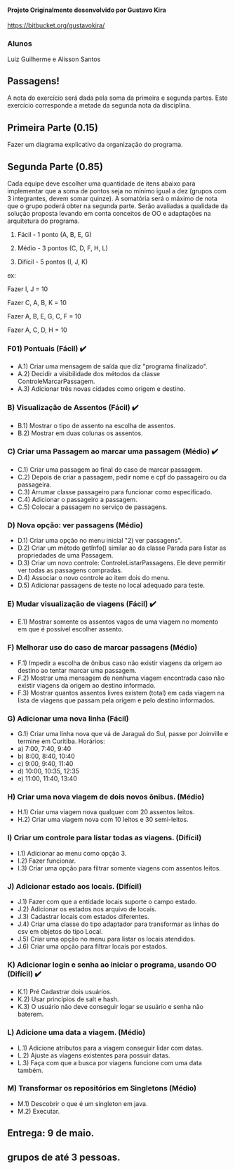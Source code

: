 #### Projeto Originalmente desenvolvido por Gustavo Kira
https://bitbucket.org/gustavokira/

### Alunos
Luiz Guilherme e Alisson Santos

## Passagens!
A nota do exercício será dada pela soma da primeira e segunda partes. Este exercício corresponde a metade da segunda nota da disciplina.

## Primeira Parte (0.15)
Fazer um diagrama explicativo da organização do programa.

## Segunda Parte (0.85)
Cada equipe deve escolher uma quantidade de itens abaixo para implementar que a soma de pontos seja no mínimo igual a dez (grupos com 3 integrantes, devem somar quinze). A somatória será o máximo de nota que o grupo poderá obter na segunda parte. Serão avaliadas a qualidade da solução proposta levando em conta conceitos de OO e adaptações na arquitetura do programa.

1) Fácil - 1 ponto (A, B, E, G)

2) Médio - 3 pontos (C, D, F, H, L)

3) Difícil - 5 pontos (I, J, K)

ex:

Fazer I, J = 10

Fazer C, A, B, K = 10

Fazer A, B, E, G, C, F = 10

Fazer A, C, D, H = 10

### F01) Pontuais (Fácil) :heavy_check_mark:
- A.1) Criar uma mensagem de saída que diz "programa finalizado".
- A.2) Decidir a visibilidade dos métodos da classe ControleMarcarPassagem.
- A.3) Adicionar três novas cidades como origem e destino.

### B) Visualização de Assentos (Fácil) :heavy_check_mark:
- B.1) Mostrar o tipo de assento na escolha de assentos.
- B.2) Mostrar em duas colunas os assentos.

### C) Criar uma Passagem ao marcar uma passagem (Médio) :heavy_check_mark:
- C.1) Criar uma passagem ao final do caso de marcar passagem.
- C.2) Depois de criar a passagem, pedir nome e cpf do passageiro ou da passageira.
- C.3) Arrumar classe passageiro para funcionar como especificado.
- C.4) Adicionar o passageiro a passagem.
- C.5) Colocar a passagem no serviço de passagens.

### D) Nova opção: ver passagens (Médio)
- D.1) Criar uma opção no menu inicial "2) ver passagens".
- D.2) Criar um método getInfo() similar ao da classe Parada para listar as propriedades de uma Passagem.
- D.3) Criar um novo controle: ControleListarPassagens. Ele deve permitir ver todas as passagens compradas.
- D.4) Associar o novo controle ao item dois do menu.
- D.5) Adicionar passagens de teste no local adequado para teste.

### E) Mudar visualização de viagens (Fácil) :heavy_check_mark:
- E.1) Mostrar somente os assentos vagos de uma viagem no momento em que é possível escolher assento.

### F) Melhorar uso do caso de marcar passagens (Médio)
- F.1) Impedir a escolha de ônibus caso não existir viagens da origem ao destino ao tentar marcar uma passagem.
- F.2) Mostrar uma mensagem de nenhuma viagem encontrada caso não existir viagens da origem ao destino informado.
- F.3) Mostrar quantos assentos livres existem (total) em cada viagem na lista de viagens que passam pela origem e pelo destino informados.

### G) Adicionar uma nova linha (Fácil)
- G.1) Criar uma linha nova que vá de Jaraguá do Sul, passe por Joinville e termine em Curitiba. Horários:
- a) 7:00, 7:40, 9:40
- b) 8:00, 8:40, 10:40
- c) 9:00, 9:40, 11:40
- d) 10:00, 10:35, 12:35
- e) 11:00, 11:40, 13:40

### H) Criar uma nova viagem de dois novos ônibus. (Médio)
- H.1) Criar uma viagem nova qualquer com 20 assentos leitos.
- H.2) Criar uma viagem nova com 10 leitos e 30 semi-leitos.

### I) Criar um controle para listar todas as viagens. (Difícil)
- I.1) Adicionar ao menu como opção 3.
- I.2) Fazer funcionar.
- I.3) Criar uma opção para filtrar somente viagens com assentos leitos.

### J) Adicionar estado aos locais. (Difícil)
- J.1) Fazer com que a entidade locais suporte o campo estado.
- J.2) Adicionar os estados nos arquivo de locais.
- J.3) Cadastrar locais com estados diferentes.
- J.4) Criar uma classe do tipo adaptador para transformar as linhas do csv em objetos do tipo Local.
- J.5) Criar uma opção no menu para listar os locais atendidos.
- J.6) Criar uma opção para filtrar locais por estados.

### K) Adicionar login e senha ao iniciar o programa, usando OO (Difícil) :heavy_check_mark:
- K.1) Pré Cadastrar dois usuários.
- K.2) Usar princípios de salt e hash.
- K.3) O usuário não deve conseguir logar se usuário e senha não baterem.

### L) Adicione uma data a viagem. (Médio)
- L.1) Adicione atributos para a viagem conseguir lidar com datas.
- L.2) Ajuste as viagens existentes para possuir datas.
- L.3) Faça com que a busca por viagens funcione com uma data também.

### M) Transformar os repositórios em Singletons (Médio)
- M.1) Descobrir o que é um singleton em java.
- M.2) Executar.

## Entrega: 9 de maio.
## grupos de até 3 pessoas.
